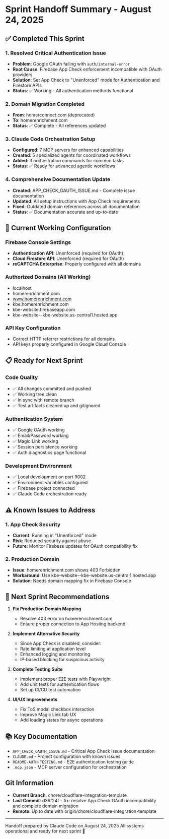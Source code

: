 # Sprint Handoff Summary - August 24, 2025

## ✅ Completed This Sprint

### 1. Resolved Critical Authentication Issue

- **Problem**: Google OAuth failing with `auth/internal-error`
- **Root Cause**: Firebase App Check enforcement incompatible with OAuth providers
- **Solution**: Set App Check to "Unenforced" mode for Authentication and Firestore APIs
- **Status**: ✅ Working - All authentication methods functional

### 2. Domain Migration Completed

- **From**: homerconnect.com (deprecated)
- **To**: homerenrichment.com
- **Status**: ✅ Complete - All references updated

### 3. Claude Code Orchestration Setup

- **Configured**: 7 MCP servers for enhanced capabilities
- **Created**: 5 specialized agents for coordinated workflows
- **Added**: 3 orchestration commands for common tasks
- **Status**: ✅ Ready for advanced agentic workflows

### 4. Comprehensive Documentation Update

- **Created**: APP_CHECK_OAUTH_ISSUE.md - Complete issue documentation
- **Updated**: All setup instructions with App Check requirements
- **Fixed**: Outdated domain references across all documentation
- **Status**: ✅ Documentation accurate and up-to-date

## 🔧 Current Working Configuration

### Firebase Console Settings

- **Authentication API**: Unenforced (required for OAuth)
- **Cloud Firestore API**: Unenforced (required for OAuth)
- **reCAPTCHA Enterprise**: Properly configured with all domains

### Authorized Domains (All Working)

- localhost
- homerenrichment.com
- www.homerenrichment.com
- kbe.homerenrichment.com
- kbe-website.firebaseapp.com
- kbe-website--kbe-website.us-central1.hosted.app

### API Key Configuration

- Correct HTTP referrer restrictions for all domains
- API keys properly configured in Google Cloud Console

## 📋 Ready for Next Sprint

### Code Quality

- ✅ All changes committed and pushed
- ✅ Working tree clean
- ✅ In sync with remote branch
- ✅ Test artifacts cleaned up and gitignored

### Authentication System

- ✅ Google OAuth working
- ✅ Email/Password working
- ✅ Magic Link working
- ✅ Session persistence working
- ✅ Auth diagnostics page functional

### Development Environment

- ✅ Local development on port 9002
- ✅ Environment variables configured
- ✅ Firebase project connected
- ✅ Claude Code orchestration ready

## ⚠️ Known Issues to Address

### 1. App Check Security

- **Current**: Running in "Unenforced" mode
- **Risk**: Reduced security against abuse
- **Future**: Monitor Firebase updates for OAuth compatibility fix

### 2. Production Domain

- **Issue**: homerenrichment.com shows 403 Forbidden
- **Workaround**: Use kbe-website--kbe-website.us-central1.hosted.app
- **Solution**: Needs domain mapping fix in Firebase Console

## 🚀 Next Sprint Recommendations

1. **Fix Production Domain Mapping**
   - Resolve 403 error on homerenrichment.com
   - Ensure proper connection to App Hosting backend

2. **Implement Alternative Security**
   - Since App Check is disabled, consider:
   - Rate limiting at application level
   - Enhanced logging and monitoring
   - IP-based blocking for suspicious activity

3. **Complete Testing Suite**
   - Implement proper E2E tests with Playwright
   - Add unit tests for authentication flows
   - Set up CI/CD test automation

4. **UI/UX Improvements**
   - Fix ToS modal checkbox interaction
   - Improve Magic Link tab UX
   - Add loading states for async operations

## 📚 Key Documentation

- `APP_CHECK_OAUTH_ISSUE.md` - Critical App Check issue documentation
- `CLAUDE.md` - Project configuration with known issues
- `README-AUTH-TESTING.md` - E2E authentication testing guide
- `.mcp.json` - MCP server configuration for orchestration

## Git Information

- **Current Branch**: chore/cloudflare-integration-template
- **Last Commit**: d39f24f - fix: resolve App Check OAuth incompatibility and complete domain migration
- **Remote**: Up to date with origin/chore/cloudflare-integration-template

---

Handoff prepared by Claude Code on August 24, 2025
All systems operational and ready for next sprint 🚀
